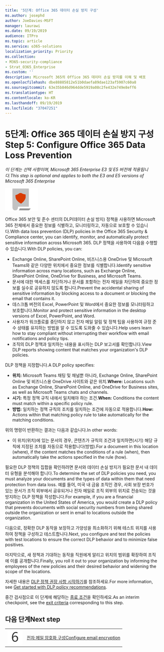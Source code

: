 ```yaml
---
title: '5단계: Office 365 데이터 손실 방지 구성'
ms.author: josephd
author: JoeDavies-MSFT
manager: laurawi
ms.date: 09/19/2019
audience: ITPro
ms.topic: article
ms.service: o365-solutions
localization_priority: Priority
ms.collection:
- M365-security-compliance
- Strat_O365_Enterprise
ms.custom: ''
description: Microsoft 365의 Office 365 데이터 손실 방지를 이해 및 배포
ms.openlocfilehash: dbe88885812e51b0daefa89dae123af5907c60a8
ms.sourcegitcommit: 63e35b846d964dde5919a08c2fe432e749e8eff6
ms.translationtype: HT
ms.contentlocale: ko-KR
ms.lasthandoff: 09/19/2019
ms.locfileid: "37047251"
---
```

# <a name="step-5-configure-office-365-data-loss-prevention"></a><span data-ttu-id="b5d5a-103">5단계: Office 365 데이터 손실 방지 구성</span><span class="sxs-lookup"><span data-stu-id="b5d5a-103">Step 5: Configure Office 365 Data Loss Prevention</span></span>

<span data-ttu-id="b5d5a-104">*이 단계는 선택 사항이며, Microsoft 365 Enterprise E3 및 E5 버전에 적용됩니다.*</span><span class="sxs-lookup"><span data-stu-id="b5d5a-104">*This step is optional and applies to both the E3 and E5 versions of Microsoft 365 Enterprise*</span></span>

![](./media/deploy-foundation-infrastructure/infoprotection_icon-small.png)

<span data-ttu-id="b5d5a-105">Office 365 보안 및 준수 센터의 DLP(데이터 손실 방지) 정책을 사용하면 Microsoft 365 전체에서 중요한 정보를 식별하고, 모니터링하고, 자동으로 보호할 수 있습니다.</span><span class="sxs-lookup"><span data-stu-id="b5d5a-105">With data loss prevention (DLP) policies in the Office 365 Security & Compliance center, you can identify, monitor, and automatically protect sensitive information across Microsoft 365.</span></span> <span data-ttu-id="b5d5a-106">DLP 정책을 사용하여 다음을 수행할 수 있습니다.</span><span class="sxs-lookup"><span data-stu-id="b5d5a-106">With DLP policies, you can:</span></span>

- <span data-ttu-id="b5d5a-107">Exchange Online, SharePoint Online, 비즈니스용 OneDrive 및 Microsoft Teams와 같은 다양한 위치에서 중요한 정보를 식별합니다.</span><span class="sxs-lookup"><span data-stu-id="b5d5a-107">Identify sensitive information across many locations, such as Exchange Online, SharePoint Online, OneDrive for Business, and Microsoft Teams.</span></span>
- <span data-ttu-id="b5d5a-108">문서에 대한 액세스를 차단하거나 문서를 포함하는 전자 메일을 차단하여 중요한 정보를 실수로 공유하지 않도록 합니다.</span><span class="sxs-lookup"><span data-stu-id="b5d5a-108">Prevent the accidental sharing of sensitive information by blocking access to a document or blocking the email that contains it.</span></span>
- <span data-ttu-id="b5d5a-109">데스크톱 버전의 Excel, PowerPoint 및 Word에서 중요한 정보를 모니터링하고 보호합니다.</span><span class="sxs-lookup"><span data-stu-id="b5d5a-109">Monitor and protect sensitive information in the desktop versions of Excel, PowerPoint, and Word.</span></span>
- <span data-ttu-id="b5d5a-110">사용자가 워크플로를 중단하지 않고 전자 메일 알림 및 정책 팁을 사용하여 규정 준수 상태를 유지하는 방법을 알 수 있도록 도와줄 수 있습니다.</span><span class="sxs-lookup"><span data-stu-id="b5d5a-110">Help users learn how to stay compliant without interrupting their workflow with email notifications and policy tips.</span></span> 
- <span data-ttu-id="b5d5a-111">조직의 DLP 정책과 일치하는 내용을 표시하는 DLP 보고서를 확인합니다.</span><span class="sxs-lookup"><span data-stu-id="b5d5a-111">View DLP reports showing content that matches your organization's DLP policies.</span></span>

<span data-ttu-id="b5d5a-112">DLP 정책을 지정합니다.</span><span class="sxs-lookup"><span data-stu-id="b5d5a-112">A DLP policy specifies:</span></span>

- <span data-ttu-id="b5d5a-113">**위치:** Microsoft Teams 채팅 및 채널뿐 아니라, Exchange Online, SharePoint Online 및 비즈니스용 OneDrive 사이트와 같은 위치.</span><span class="sxs-lookup"><span data-stu-id="b5d5a-113">**Where:** Locations such as Exchange Online, SharePoint Online, and OneDrive for Business sites, as well as Microsoft Teams chats and channels.</span></span>
- <span data-ttu-id="b5d5a-114">**시기:** 특정 정책 규칙 내에서 일치해야 하는 조건.</span><span class="sxs-lookup"><span data-stu-id="b5d5a-114">**When:** Conditions the content must match within a specific policy rule.</span></span>
- <span data-ttu-id="b5d5a-115">**방법:** 일치하는 정책 규칙의 조치를 일치하는 조건에 자동으로 적용합니다.</span><span class="sxs-lookup"><span data-stu-id="b5d5a-115">**How:** Actions within that matching policy rule to take automatically for the matching conditions.</span></span>

<span data-ttu-id="b5d5a-116">위의 명령이 반환하는 결과는 다음과 같습니다.</span><span class="sxs-lookup"><span data-stu-id="b5d5a-116">In other words:</span></span>

- <span data-ttu-id="b5d5a-117">이 위치(위치)에 있는 문서의 경우, 콘텐츠가 규칙의 조건과 일치하면(시기) 해당 규칙에 지정된 조치를 자동으로 적용합니다(방법).</span><span class="sxs-lookup"><span data-stu-id="b5d5a-117">For a document in this location (where), if the content matches the conditions of a rule (when), then automatically take the actions specified in the rule (how).</span></span>

<span data-ttu-id="b5d5a-118">필요한 DLP 정책의 집합을 확인하려면 문서와 데이터 손실 방지가 필요한 문서 내 데이터 유형을 분석해야 합니다.</span><span class="sxs-lookup"><span data-stu-id="b5d5a-118">To determine the set of DLP policies you need, you must analyze your documents and the types of data within them that need protection from data loss.</span></span> <span data-ttu-id="b5d5a-119">예를 들어, 미국 내 금융 조직인 경우, 사회 보장 번호가 있는 문서가 조직 외부에서 공유되거나 전자 메일로 조직 외부의 위치로 전송되는 것을 방지하는 DLP 정책을 작성합니다.</span><span class="sxs-lookup"><span data-stu-id="b5d5a-119">For example, if you are a financial organization in the United States of America, you would create a DLP policy that prevents documents with social security numbers from being shared outside the organization or sent in email to locations outside the organization.</span></span>

<span data-ttu-id="b5d5a-120">다음으로, 정확한 DLP 동작을 보장하고 가양성을 최소화하기 위해 테스트 위치를 사용하여 정책을 구성하고 테스트합니다.</span><span class="sxs-lookup"><span data-stu-id="b5d5a-120">Next, you configure and test the policies with test locations to ensure the correct DLP behavior and to minimize false positives.</span></span>

<span data-ttu-id="b5d5a-121">마지막으로, 새 정책과 기대하는 동작을 직원에게 알리고 위치의 범위를 확장하여 조직에 이를 공개합니다.</span><span class="sxs-lookup"><span data-stu-id="b5d5a-121">Finally, you roll it out to your organization by informing the employees of the new policies and their desired behavior and widening the scope of the locations.</span></span>

<span data-ttu-id="b5d5a-122">자세한 내용은 [DLP 정책 권장 사항 시작하기](https://docs.microsoft.com/office365/securitycompliance/get-started-with-dlp-policy-recommendations)를 참조하세요.</span><span class="sxs-lookup"><span data-stu-id="b5d5a-122">For more information, see [Get started with DLP policy recommendations](https://docs.microsoft.com/office365/securitycompliance/get-started-with-dlp-policy-recommendations).</span></span>

<span data-ttu-id="b5d5a-123">중간 검사점으로 이 단계에 해당하는 [종료 조건](infoprotect-exit-criteria.md#crit-infoprotect-step5)을 확인하세요.</span><span class="sxs-lookup"><span data-stu-id="b5d5a-123">As an interim checkpoint, see the [exit criteria](infoprotect-exit-criteria.md#crit-infoprotect-step5) corresponding to this step.</span></span>

## <a name="next-step"></a><span data-ttu-id="b5d5a-124">다음 단계</span><span class="sxs-lookup"><span data-stu-id="b5d5a-124">Next step</span></span>

|||
|:-------|:-----|
|![](./media/stepnumbers/Step6.png)|[<span data-ttu-id="b5d5a-125">전자 메일 암호화 구성</span><span class="sxs-lookup"><span data-stu-id="b5d5a-125">Configure email encryption</span></span>](infoprotect-email-encryption.md)|


